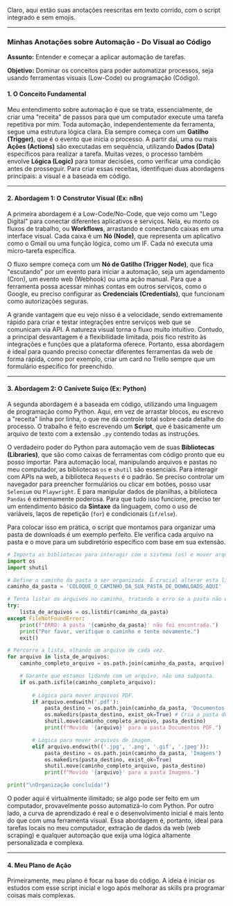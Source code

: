 Claro, aqui estão suas anotações reescritas em texto corrido, com o script integrado e sem emojis.

-----

### **Minhas Anotações sobre Automação - Do Visual ao Código**

**Assunto:** Entender e começar a aplicar automação de tarefas.

**Objetivo:** Dominar os conceitos para poder automatizar processos, seja usando ferramentas visuais (Low-Code) ou programação (Código).

#### **1. O Conceito Fundamental**

Meu entendimento sobre automação é que se trata, essencialmente, de criar uma "receita" de passos para que um computador execute uma tarefa repetitiva por mim. Toda automação, independentemente da ferramenta, segue uma estrutura lógica clara. Ela sempre começa com um **Gatilho (Trigger)**, que é o evento que inicia o processo. A partir daí, uma ou mais **Ações (Actions)** são executadas em sequência, utilizando **Dados (Data)** específicos para realizar a tarefa. Muitas vezes, o processo também envolve **Lógica (Logic)** para tomar decisões, como verificar uma condição antes de prosseguir. Para criar essas receitas, identifiquei duas abordagens principais: a visual e a baseada em código.

-----

#### **2. Abordagem 1: O Construtor Visual (Ex: n8n)**

A primeira abordagem é a Low-Code/No-Code, que vejo como um "Lego Digital" para conectar diferentes aplicativos e serviços. Nela, eu monto os fluxos de trabalho, ou **Workflows**, arrastando e conectando caixas em uma interface visual. Cada caixa é um **Nó (Node)**, que representa um aplicativo como o Gmail ou uma função lógica, como um IF. Cada nó executa uma micro-tarefa específica.

O fluxo sempre começa com um **Nó de Gatilho (Trigger Node)**, que fica "escutando" por um evento para iniciar a automação, seja um agendamento (Cron), um evento web (Webhook) ou uma ação manual. Para que a ferramenta possa acessar minhas contas em outros serviços, como o Google, eu preciso configurar as **Credenciais (Credentials)**, que funcionam como autorizações seguras.

A grande vantagem que eu vejo nisso é a velocidade, sendo extremamente rápido para criar e testar integrações entre serviços web que se comunicam via API. A natureza visual torna o fluxo muito intuitivo. Contudo, a principal desvantagem é a flexibilidade limitada, pois fico restrito às integrações e funções que a plataforma oferece. Portanto, essa abordagem é ideal para quando preciso conectar diferentes ferramentas da web de forma rápida, como por exemplo, criar um card no Trello sempre que um formulário específico for preenchido.

-----

#### **3. Abordagem 2: O Canivete Suíço (Ex: Python)**

A segunda abordagem é a baseada em código, utilizando uma linguagem de programação como Python. Aqui, em vez de arrastar blocos, eu escrevo a "receita" linha por linha, o que me dá controle total sobre cada detalhe do processo. O trabalho é feito escrevendo um **Script**, que é basicamente um arquivo de texto com a extensão `.py` contendo todas as instruções.

O verdadeiro poder do Python para automação vem de suas **Bibliotecas (Libraries)**, que são como caixas de ferramentas com código pronto que eu posso importar. Para automação local, manipulando arquivos e pastas no meu computador, as bibliotecas `os` e `shutil` são essenciais. Para interagir com APIs na web, a biblioteca `Requests` é o padrão. Se preciso controlar um navegador para preencher formulários ou clicar em botões, posso usar `Selenium` ou `Playwright`. E para manipular dados de planilhas, a biblioteca `Pandas` é extremamente poderosa. Para que tudo isso funcione, preciso ter um entendimento básico da **Sintaxe** da linguagem, como o uso de variáveis, laços de repetição (`for`) e condicionais (`if/else`).

Para colocar isso em prática, o script que montamos para organizar uma pasta de downloads é um exemplo perfeito. Ele verifica cada arquivo na pasta e o move para um subdiretório específico com base em sua extensão.

```python
# Importa as bibliotecas para interagir com o sistema (os) e mover arquivos (shutil)
import os
import shutil

# Define o caminho da pasta a ser organizada. É crucial alterar esta linha.
caminho_da_pasta = 'COLOQUE_O_CAMINHO_DA_SUA_PASTA_DE_DOWNLOADS_AQUI'

# Tenta listar os arquivos no caminho, tratando o erro se a pasta não existir.
try:
    lista_de_arquivos = os.listdir(caminho_da_pasta)
except FileNotFoundError:
    print(f"ERRO: A pasta '{caminho_da_pasta}' não foi encontrada.")
    print("Por favor, verifique o caminho e tente novamente.")
    exit()

# Percorre a lista, olhando um arquivo de cada vez.
for arquivo in lista_de_arquivos:
    caminho_completo_arquivo = os.path.join(caminho_da_pasta, arquivo)

    # Garante que estamos lidando com um arquivo, não uma subpasta.
    if os.path.isfile(caminho_completo_arquivo):
        
        # Lógica para mover arquivos PDF.
        if arquivo.endswith('.pdf'):
            pasta_destino = os.path.join(caminho_da_pasta, 'Documentos PDF')
            os.makedirs(pasta_destino, exist_ok=True) # Cria a pasta de destino se não existir
            shutil.move(caminho_completo_arquivo, pasta_destino)
            print(f"Movido '{arquivo}' para a pasta Documentos PDF.")

        # Lógica para mover arquivos de imagem.
        elif arquivo.endswith(('.jpg', '.png', '.gif', '.jpeg')):
            pasta_destino = os.path.join(caminho_da_pasta, 'Imagens')
            os.makedirs(pasta_destino, exist_ok=True)
            shutil.move(caminho_completo_arquivo, pasta_destino)
            print(f"Movido '{arquivo}' para a pasta Imagens.")

print("\nOrganização concluída!")
```

O poder aqui é virtualmente ilimitado; se algo pode ser feito em um computador, provavelmente posso automatizá-lo com Python. Por outro lado, a curva de aprendizado é real e o desenvolvimento inicial é mais lento do que com uma ferramenta visual. Essa abordagem é, portanto, ideal para tarefas locais no meu computador, extração de dados da web (web scraping) e qualquer automação que exija uma lógica altamente personalizada e complexa.

-----

#### **4. Meu Plano de Ação**

Primeiramente, meu plano é focar na base do código. A ideia é iniciar os estudos com esse script inicial e logo após melhorar as skills pra programar coisas mais complexas.
